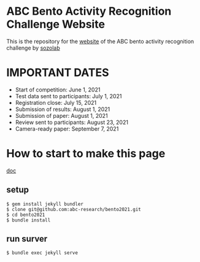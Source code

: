 # ABC Bento Activity Recognition Challenge Website

This is the repository for the [website](https://abc-research.github.io/bento2021) of the ABC bento activity recognition challenge by [sozolab](https://sozolab.jp)

# IMPORTANT DATES
- Start of competition: June 1, 2021
- Test data sent to participants: July 1, 2021
- Registration close: July 15, 2021
- Submission of results: August 1, 2021
- Submission of paper: August 1, 2021
- Review sent to participants: August 23, 2021
- Camera-ready paper: September 7, 2021

# How to start to make this page
[doc](http://jekyllrb-ja.github.io/docs/)

## setup
```
$ gem install jekyll bundler
$ clone git@github.com:abc-research/bento2021.git
$ cd bento2021
$ bundle install
```

## run surver
```
$ bundle exec jekyll serve
```

